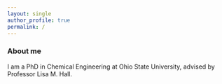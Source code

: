 ```yaml
---
layout: single
author_profile: true
permalink: /
---
```


### About me
I am a PhD in Chemical Engineering at Ohio State University, advised by Professor Lisa M. Hall. 